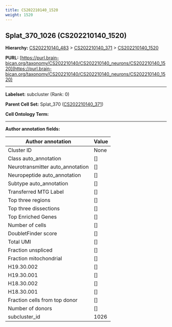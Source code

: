 ```yaml
---
title: CS202210140_1520
weight: 1520
---
```

## Splat_370_1026 (CS202210140_1520)
<b>Hierarchy: </b>
[CS202210140_483](../CS202210140_483) >
[CS202210140_371](../CS202210140_371) >
[CS202210140_1520](../CS202210140_1520)

**PURL:** [https://purl.brain-bican.org/taxonomy/CS202210140/CS202210140_neurons/CS202210140_1520](https://purl.brain-bican.org/taxonomy/CS202210140/CS202210140_neurons/CS202210140_1520)

---


**Labelset:** subcluster (Rank: 0)

**Parent Cell Set:** Splat_370 ([CS202210140_371](../CS202210140_371))



**Cell Ontology Term:** 

[MARKER GENES.]: #


---

[TRANSFERRED ANNOTATIONS.]: #


[AUTHOR ANNOTATION FIELDS.]: #


**Author annotation fields:**

| Author annotation | Value |
|-------------------|-------|
|Cluster ID|None|
|Class auto_annotation|[]|
|Neurotransmitter auto_annotation|[]|
|Neuropeptide auto_annotation|[]|
|Subtype auto_annotation|[]|
|Transferred MTG Label|[]|
|Top three regions|[]|
|Top three dissections|[]|
|Top Enriched Genes|[]|
|Number of cells|[]|
|DoubletFinder score|[]|
|Total UMI|[]|
|Fraction unspliced|[]|
|Fraction mitochondrial|[]|
|H19.30.002|[]|
|H19.30.001|[]|
|H18.30.002|[]|
|H18.30.001|[]|
|Fraction cells from top donor|[]|
|Number of donors|[]|
|subcluster_id|1026|
